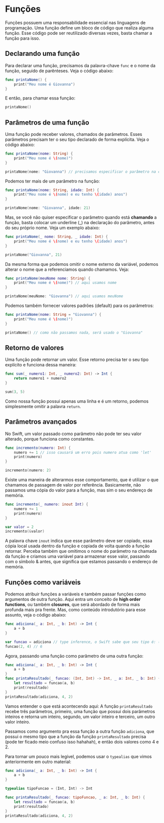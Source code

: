 # Funções

Funções possuem uma responsabilidade essencial nas linguagens de programação. Uma função define um bloco de código que realiza alguma função. Esse código pode ser reutilizado diversas vezes, basta chamar a função para isso.

## Declarando uma função

Para declarar uma função, precisamos da palavra-chave `func` e o nome da função, seguido de parênteses. Veja o código abaixo:

```swift
func printaNome() {
    print("Meu nome é Giovanna")
}
```

E então, para chamar essa função:

```swift
printaNome()
```

## Parâmetros de uma função

Uma função pode receber valores, chamados de parâmetros. Esses parâmetros precisam ter o seu tipo declarado de forma explícita. Veja o código abaixo:

```swift
func printaNome(nome: String) {
    print("Meu nome é \(nome)")
}

printaNome(nome: "Giovanna") // precisamos especificar o parâmetro na chamada também
```

Podemos ter mais de um parâmetro na função:

```swift
func printaNome(nome: String, idade: Int) {
    print("Meu nome é \(nome) e eu tenho \(idade) anos")
}

printaNome(nome: "Giovanna", idade: 21) 
```

Mas, se você não quiser especificar o parâmetro quando está **chamando** a função, basta colocar um underline (_) na declaração do parâmetro, antes do seu próprio nome. Veja um exemplo abaixo:

```swift
func printaNome(_ nome: String, _ idade: Int) {
    print("Meu nome é \(nome) e eu tenho \(idade) anos")
}

printaNome("Giovanna", 21) 
```

Da mesma forma que podemos omitir o nome externo da variável, podemos alterar o nome que a referenciamos quando chamamos. Veja:

```swift
func printaNome(meuNome nome: String) {
    print("Meu nome é \(nome)") // aqui usamos nome
}

printaNome(meuNome: "Giovanna") // aqui usamos meuNome 
```

Podemos também fornecer valores padrões (default) para os parâmetros:

```swift
func printaNome(nome: String = "Giovanna") {
    print("Meu nome é \(nome)")
}

printaNome() // como não passamos nada, será usado o "Giovanna"
```

## Retorno de valores

Uma função pode retornar um valor. Esse retorno precisa ter o seu tipo explícito e funciona dessa maneira:

```swift
func sum(_ numero1: Int, _ numero2: Int) -> Int {
    return numero1 + numero2
}

sum(3, 5)
```

Como nossa função possui apenas uma linha e é um retorno, podemos simplesmente omitir a palavra `return`.

## Parâmetros avançados

No Swift, um valor passado como parâmetro não pode ter seu valor alterado, porque funciona como constantes.

```swift
func incremento(numero: Int) {
    numero += 1 // isso causará um erro pois numero atua como 'let'
    print(numero)
}

incremento(numero: 2)
```

Existe uma maneira de alterarmos esse comportamento, que é utilizar o que chamamos de passagem de valor por referência. Basicamente, não passamos uma cópia do valor para a função, mas sim o seu endereço de memória.

```swift
func incremento(_ numero: inout Int) {
    numero += 1
    print(numero)
}

var valor = 2
incremento(&valor)
```

A palavra chave `inout` indica que esse parâmetro deve ser copiado, essa cópia local usada dentro da função e copiada de volta quando a função retornar. Perceba também que omitimos o nome do parâmetro na chamada da função e criamos uma variável para armazenar esse valor, passando com o símbolo & antes, que significa que estamos passando o endereço de memória.

## Funções como variáveis

Podemos atribuir funções a variáveis e também passar funções como argumentos de outra função. Aqui entra um conceito de **high order functions**, ou também **closures**, que será abordado de forma mais profunda mais pra frente. Mas, como conteúdo introdutório para esse assunto, veja o código abaixo:

```swift
func adiciona(_ a: Int, _ b: Int) -> Int {
    a + b
}

var funcao = adiciona // type inference, o Swift sabe que seu tipo é: (Int, Int) -> Int
funcao(2, 4) // 6
```

Agora, passando uma função como parâmetro de uma outra função:

```swift
func adiciona(_ a: Int, _ b: Int) -> Int {
    a + b
}
func printaResultado(_ funcao: (Int, Int) -> Int, _ a: Int, _ b: Int) {
    let resultado = funcao(a, b)
    print(resultado)
}
printaResultado(adiciona, 4, 2)
```

Vamos entender o que está acontecendo aqui: A função `printaResultado` recebe três parâmetros, primeiro, uma função que possui dois parâmetros inteiros e retorna um inteiro, segundo, um valor inteiro e terceiro, um outro valor inteiro.

Passamos como argumento pra essa função a outra função `adiciona`, que possui o mesmo tipo que a função da função `printaResultado` precisa (pode ter ficado meio confuso isso hahahah), e então dois valores como 4 e 2.

Para tornar um pouco mais legível, podemos usar o `typealias` que vimos anteriormente em outro material:

```swift
func adiciona(_ a: Int, _ b: Int) -> Int {
    a + b
}

typealias tipoFuncao = (Int, Int) -> Int

func printaResultado(_ funcao: tipoFuncao, _ a: Int, _ b: Int) {
    let resultado = funcao(a, b)
    print(resultado)
}
printaResultado(adiciona, 4, 2)
```